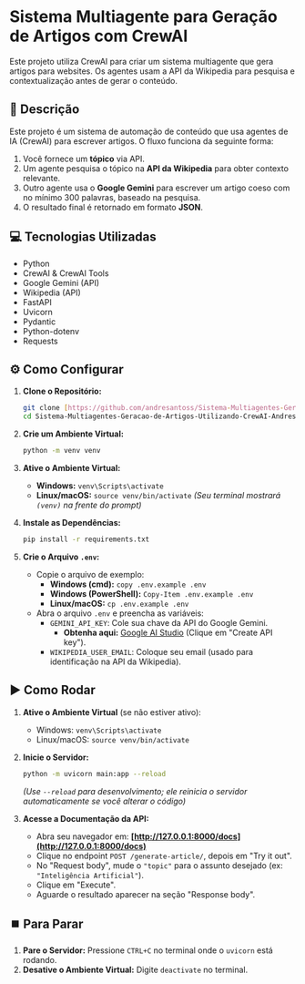 # Sistema Multiagente para Geração de Artigos com CrewAI

Este projeto utiliza CrewAI para criar um sistema multiagente que gera artigos para websites. Os agentes usam a API da Wikipedia para pesquisa e contextualização antes de gerar o conteúdo.

## 🎯 Descrição

Este projeto é um sistema de automação de conteúdo que usa agentes de IA (CrewAI) para escrever artigos. O fluxo funciona da seguinte forma:

1.  Você fornece um **tópico** via API.
2.  Um agente pesquisa o tópico na **API da Wikipedia** para obter contexto relevante.
3.  Outro agente usa o **Google Gemini** para escrever um artigo coeso com no mínimo 300 palavras, baseado na pesquisa.
4.  O resultado final é retornado em formato **JSON**.

## 💻 Tecnologias Utilizadas

* Python
* CrewAI & CrewAI Tools
* Google Gemini (API)
* Wikipedia (API)
* FastAPI
* Uvicorn
* Pydantic
* Python-dotenv
* Requests

## ⚙️ Como Configurar

1.  **Clone o Repositório:**
    ```bash
    git clone [https://github.com/andresantoss/Sistema-Multiagentes-Geracao-de-Artigos-Utilizando-CrewAI-Andresantoss.git](https://github.com/andresantoss/Sistema-Multiagentes-Geracao-de-Artigos-Utilizando-CrewAI-Andresantoss.git)
    cd Sistema-Multiagentes-Geracao-de-Artigos-Utilizando-CrewAI-Andresantoss
    ```

2.  **Crie um Ambiente Virtual:**
    ```bash
    python -m venv venv
    ```

3.  **Ative o Ambiente Virtual:**
    * **Windows:** `venv\Scripts\activate`
    * **Linux/macOS:** `source venv/bin/activate`
    *(Seu terminal mostrará `(venv)` na frente do prompt)*

4.  **Instale as Dependências:**
    ```bash
    pip install -r requirements.txt
    ```

5.  **Crie o Arquivo `.env`:**
    * Copie o arquivo de exemplo:
        * **Windows (cmd):** `copy .env.example .env`
        * **Windows (PowerShell):** `Copy-Item .env.example .env`
        * **Linux/macOS:** `cp .env.example .env`
    * Abra o arquivo `.env` e preencha as variáveis:
        * `GEMINI_API_KEY`: Cole sua chave da API do Google Gemini.
            * **Obtenha aqui:** [Google AI Studio](https://aistudio.google.com/app/apikey) (Clique em "Create API key").
        * `WIKIPEDIA_USER_EMAIL`: Coloque seu email (usado para identificação na API da Wikipedia).

## ▶️ Como Rodar

1.  **Ative o Ambiente Virtual** (se não estiver ativo):
    * Windows: `venv\Scripts\activate`
    * Linux/macOS: `source venv/bin/activate`

2.  **Inicie o Servidor:**
    ```bash
    python -m uvicorn main:app --reload
    ```
    *(Use `--reload` para desenvolvimento; ele reinicia o servidor automaticamente se você alterar o código)*

3.  **Acesse a Documentação da API:**
    * Abra seu navegador em: **[http://127.0.0.1:8000/docs](http://127.0.0.1:8000/docs)**
    * Clique no endpoint `POST /generate-article/`, depois em "Try it out".
    * No "Request body", mude o `"topic"` para o assunto desejado (ex: `"Inteligência Artificial"`).
    * Clique em "Execute".
    * Aguarde o resultado aparecer na seção "Response body".

## ⏹️ Para Parar

1.  **Pare o Servidor:** Pressione `CTRL+C` no terminal onde o `uvicorn` está rodando.
2.  **Desative o Ambiente Virtual:** Digite `deactivate` no terminal.
